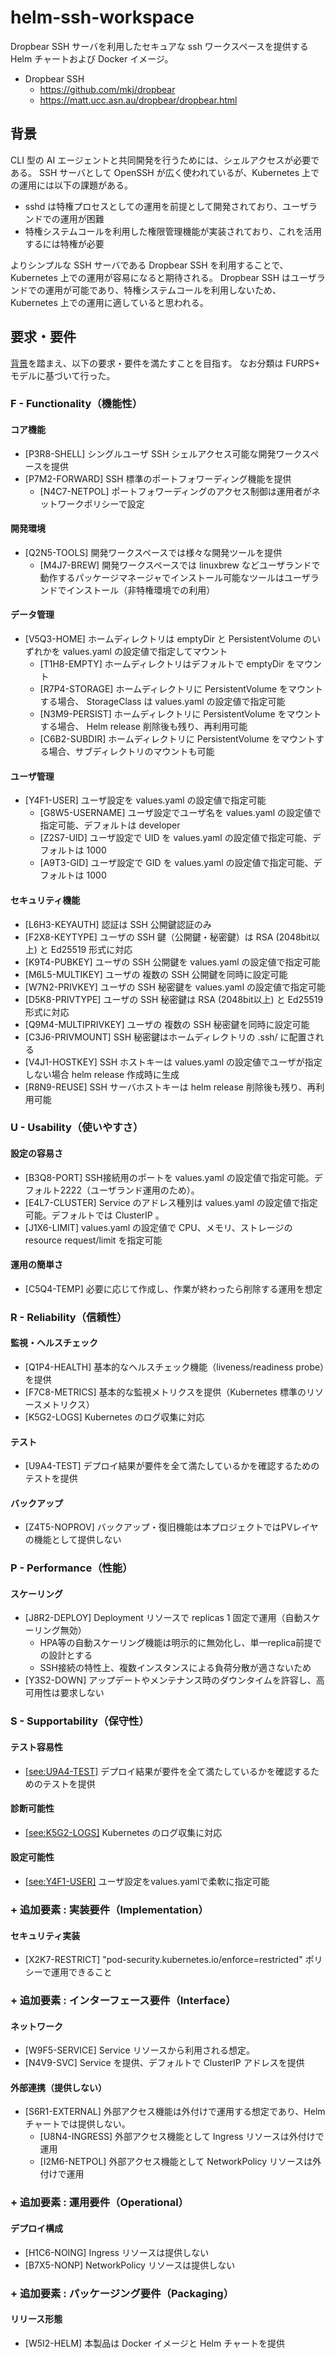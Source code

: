 # helm-ssh-workspace

Dropbear SSH サーバを利用したセキュアな ssh ワークスペースを提供する Helm チャートおよび Docker イメージ。

- Dropbear SSH
  - https://github.com/mkj/dropbear
  - https://matt.ucc.asn.au/dropbear/dropbear.html

## 背景

CLI 型の AI エージェントと共同開発を行うためには、シェルアクセスが必要である。
SSH サーバとして OpenSSH が広く使われているが、Kubernetes 上での運用には以下の課題がある。

- sshd は特権プロセスとしての運用を前提として開発されており、ユーザランドでの運用が困難
- 特権システムコールを利用した権限管理機能が実装されており、これを活用するには特権が必要

よりシンプルな SSH サーバである Dropbear SSH を利用することで、Kubernetes 上での運用が容易になると期待される。 Dropbear SSH はユーザランドでの運用が可能であり、特権システムコールを利用しないため、Kubernetes 上での運用に適していると思われる。

## 要求・要件

[背景](#背景)を踏まえ、以下の要求・要件を満たすことを目指す。
なお分類は FURPS+ モデルに基づいて行った。

### F - Functionality（機能性）

#### コア機能
- <span id="P3R8-SHELL">[P3R8-SHELL]</span> シングルユーザ SSH シェルアクセス可能な開発ワークスペースを提供
- <span id="P7M2-FORWARD">[P7M2-FORWARD]</span> SSH 標準のポートフォワーディング機能を提供
  - <span id="N4C7-NETPOL">[N4C7-NETPOL]</span> ポートフォワーディングのアクセス制御は運用者がネットワークポリシーで設定

#### 開発環境
- <span id="Q2N5-TOOLS">[Q2N5-TOOLS]</span> 開発ワークスペースでは様々な開発ツールを提供
  - <span id="M4J7-BREW">[M4J7-BREW]</span> 開発ワークスペースでは linuxbrew などユーザランドで動作するパッケージマネージャでインストール可能なツールはユーザランドでインストール（非特権環境での利用）

#### データ管理
- <span id="V5Q3-HOME">[V5Q3-HOME]</span> ホームディレクトリは emptyDir と PersistentVolume のいずれかを values.yaml の設定値で指定してマウント
  - <span id="T1H8-EMPTY">[T1H8-EMPTY]</span> ホームディレクトリはデフォルトで emptyDir をマウント
  - <span id="R7P4-STORAGE">[R7P4-STORAGE]</span> ホームディレクトリに PersistentVolume をマウントする場合、 StorageClass は values.yaml の設定値で指定可能
  - <span id="N3M9-PERSIST">[N3M9-PERSIST]</span> ホームディレクトリに PersistentVolume をマウントする場合、 Helm release 削除後も残り、再利用可能
  - <span id="C6B2-SUBDIR">[C6B2-SUBDIR]</span> ホームディレクトリに PersistentVolume をマウントする場合、サブディレクトリのマウントも可能

#### ユーザ管理
- <span id="Y4F1-USER">[Y4F1-USER]</span> ユーザ設定を values.yaml の設定値で指定可能
  - <span id="G8W5-USERNAME">[G8W5-USERNAME]</span> ユーザ設定でユーザ名を values.yaml の設定値で指定可能、デフォルトは developer
  - <span id="Z2S7-UID">[Z2S7-UID]</span> ユーザ設定で UID を values.yaml の設定値で指定可能、デフォルトは 1000
  - <span id="A9T3-GID">[A9T3-GID]</span> ユーザ設定で GID を values.yaml の設定値で指定可能、デフォルトは 1000

#### セキュリティ機能
- <span id="L6H3-KEYAUTH">[L6H3-KEYAUTH]</span> 認証は SSH 公開鍵認証のみ
- <span id="F2X8-KEYTYPE">[F2X8-KEYTYPE]</span> ユーザの SSH 鍵（公開鍵・秘密鍵）は RSA (2048bit以上) と Ed25519 形式に対応
- <span id="K9T4-PUBKEY">[K9T4-PUBKEY]</span> ユーザの SSH 公開鍵を values.yaml の設定値で指定可能
- <span id="M6L5-MULTIKEY">[M6L5-MULTIKEY]</span> ユーザの 複数の SSH 公開鍵を同時に設定可能
- <span id="W7N2-PRIVKEY">[W7N2-PRIVKEY]</span> ユーザの SSH 秘密鍵を values.yaml の設定値で指定可能
- <span id="D5K8-PRIVTYPE">[D5K8-PRIVTYPE]</span> ユーザの SSH 秘密鍵は RSA (2048bit以上) と Ed25519 形式に対応
- <span id="Q9M4-MULTIPRIVKEY">[Q9M4-MULTIPRIVKEY]</span> ユーザの 複数の SSH 秘密鍵を同時に設定可能
- <span id="C3J6-PRIVMOUNT">[C3J6-PRIVMOUNT]</span> SSH 秘密鍵はホームディレクトリの .ssh/ に配置される
- <span id="V4J1-HOSTKEY">[V4J1-HOSTKEY]</span> SSH ホストキーは values.yaml の設定値でユーザが指定しない場合 helm release 作成時に生成
- <span id="R8N9-REUSE">[R8N9-REUSE]</span> SSH サーバホストキーは helm release 削除後も残り、再利用可能

### U - Usability（使いやすさ）

#### 設定の容易さ
- <span id="B3Q8-PORT">[B3Q8-PORT]</span> SSH接続用のポートを values.yaml の設定値で指定可能。デフォルト2222（ユーザランド運用のため）。
- <span id="E4L7-CLUSTER">[E4L7-CLUSTER]</span> Service のアドレス種別は values.yaml の設定値で指定可能。デフォルトでは ClusterIP 。
- <span id="J1X6-LIMIT">[J1X6-LIMIT]</span> values.yaml の設定値で CPU、メモリ、ストレージの resource request/limit を指定可能

#### 運用の簡単さ
- <span id="C5Q4-TEMP">[C5Q4-TEMP]</span> 必要に応じて作成し、作業が終わったら削除する運用を想定

### R - Reliability（信頼性）

#### 監視・ヘルスチェック
- <span id="Q1P4-HEALTH">[Q1P4-HEALTH]</span> 基本的なヘルスチェック機能（liveness/readiness probe）を提供
- <span id="F7C8-METRICS">[F7C8-METRICS]</span> 基本的な監視メトリクスを提供（Kubernetes 標準のリソースメトリクス）
- <span id="K5G2-LOGS">[K5G2-LOGS]</span> Kubernetes のログ収集に対応

#### テスト
- <span id="U9A4-TEST">[U9A4-TEST]</span> デプロイ結果が要件を全て満たしているかを確認するためのテストを提供

#### バックアップ
- <span id="Z4T5-NOPROV">[Z4T5-NOPROV]</span> バックアップ・復旧機能は本プロジェクトではPVレイヤの機能として提供しない

### P - Performance（性能）

#### スケーリング
- <span id="J8R2-DEPLOY">[J8R2-DEPLOY]</span> Deployment リソースで replicas 1 固定で運用（自動スケーリング無効）
  - HPA等の自動スケーリング機能は明示的に無効化し、単一replica前提での設計とする
  - SSH接続の特性上、複数インスタンスによる負荷分散が適さないため
- <span id="Y3S2-DOWN">[Y3S2-DOWN]</span> アップデートやメンテナンス時のダウンタイムを許容し、高可用性は要求しない

### S - Supportability（保守性）

#### テスト容易性
- [[see:U9A4-TEST]](#U9A4-TEST) デプロイ結果が要件を全て満たしているかを確認するためのテストを提供

#### 診断可能性
- [[see:K5G2-LOGS]](#K5G2-LOGS) Kubernetes のログ収集に対応

#### 設定可能性
- [[see:Y4F1-USER]](#Y4F1-USER) ユーザ設定をvalues.yamlで柔軟に指定可能

### + 追加要素 : 実装要件（Implementation）

#### セキュリティ実装
- <span id="X2K7-RESTRICT">[X2K7-RESTRICT]</span> "pod-security.kubernetes.io/enforce=restricted" ポリシーで運用できること

### + 追加要素 : インターフェース要件（Interface）

#### ネットワーク
- <span id="W9F5-SERVICE">[W9F5-SERVICE]</span> Service リソースから利用される想定。
- <span id="N4V9-SVC">[N4V9-SVC]</span> Service を提供、デフォルトで ClusterIP アドレスを提供

#### 外部連携（提供しない）
- <span id="S6R1-EXTERNAL">[S6R1-EXTERNAL]</span> 外部アクセス機能は外付けで運用する想定であり、Helm チャートでは提供しない。
  - <span id="U8N4-INGRESS">[U8N4-INGRESS]</span> 外部アクセス機能として Ingress リソースは外付けで運用
  - <span id="I2M6-NETPOL">[I2M6-NETPOL]</span> 外部アクセス機能として NetworkPolicy リソースは外付けで運用

### + 追加要素 : 運用要件（Operational）

#### デプロイ構成
- <span id="H1C6-NOING">[H1C6-NOING]</span> Ingress リソースは提供しない
- <span id="B7X5-NONP">[B7X5-NONP]</span> NetworkPolicy リソースは提供しない

### + 追加要素 : パッケージング要件（Packaging）

#### リリース形態
- <span id="W5I2-HELM">[W5I2-HELM]</span> 本製品は Docker イメージと Helm チャートを提供
